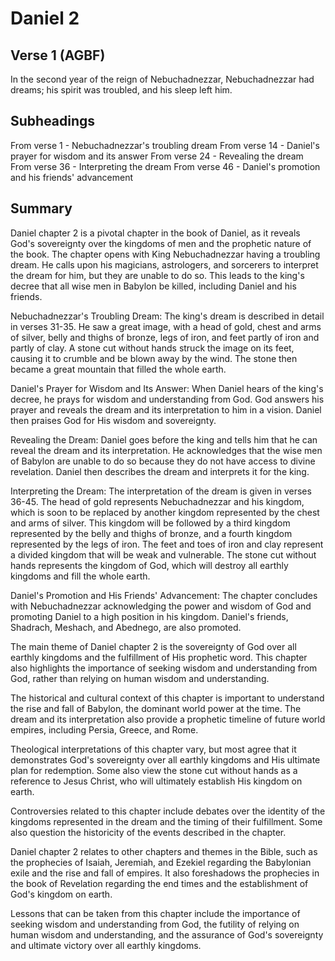 # Daniel 2

## Verse 1 (AGBF)

In the second year of the reign of Nebuchadnezzar, Nebuchadnezzar had dreams; his spirit was troubled, and his sleep left him.

## Subheadings

From verse 1 - Nebuchadnezzar's troubling dream
From verse 14 - Daniel's prayer for wisdom and its answer
From verse 24 - Revealing the dream
From verse 36 - Interpreting the dream
From verse 46 - Daniel's promotion and his friends' advancement

## Summary

Daniel chapter 2 is a pivotal chapter in the book of Daniel, as it reveals God's sovereignty over the kingdoms of men and the prophetic nature of the book. The chapter opens with King Nebuchadnezzar having a troubling dream. He calls upon his magicians, astrologers, and sorcerers to interpret the dream for him, but they are unable to do so. This leads to the king's decree that all wise men in Babylon be killed, including Daniel and his friends.

Nebuchadnezzar's Troubling Dream:
The king's dream is described in detail in verses 31-35. He saw a great image, with a head of gold, chest and arms of silver, belly and thighs of bronze, legs of iron, and feet partly of iron and partly of clay. A stone cut without hands struck the image on its feet, causing it to crumble and be blown away by the wind. The stone then became a great mountain that filled the whole earth.

Daniel's Prayer for Wisdom and Its Answer:
When Daniel hears of the king's decree, he prays for wisdom and understanding from God. God answers his prayer and reveals the dream and its interpretation to him in a vision. Daniel then praises God for His wisdom and sovereignty.

Revealing the Dream:
Daniel goes before the king and tells him that he can reveal the dream and its interpretation. He acknowledges that the wise men of Babylon are unable to do so because they do not have access to divine revelation. Daniel then describes the dream and interprets it for the king.

Interpreting the Dream:
The interpretation of the dream is given in verses 36-45. The head of gold represents Nebuchadnezzar and his kingdom, which is soon to be replaced by another kingdom represented by the chest and arms of silver. This kingdom will be followed by a third kingdom represented by the belly and thighs of bronze, and a fourth kingdom represented by the legs of iron. The feet and toes of iron and clay represent a divided kingdom that will be weak and vulnerable. The stone cut without hands represents the kingdom of God, which will destroy all earthly kingdoms and fill the whole earth.

Daniel's Promotion and His Friends' Advancement:
The chapter concludes with Nebuchadnezzar acknowledging the power and wisdom of God and promoting Daniel to a high position in his kingdom. Daniel's friends, Shadrach, Meshach, and Abednego, are also promoted.

The main theme of Daniel chapter 2 is the sovereignty of God over all earthly kingdoms and the fulfillment of His prophetic word. This chapter also highlights the importance of seeking wisdom and understanding from God, rather than relying on human wisdom and understanding.

The historical and cultural context of this chapter is important to understand the rise and fall of Babylon, the dominant world power at the time. The dream and its interpretation also provide a prophetic timeline of future world empires, including Persia, Greece, and Rome.

Theological interpretations of this chapter vary, but most agree that it demonstrates God's sovereignty over all earthly kingdoms and His ultimate plan for redemption. Some also view the stone cut without hands as a reference to Jesus Christ, who will ultimately establish His kingdom on earth.

Controversies related to this chapter include debates over the identity of the kingdoms represented in the dream and the timing of their fulfillment. Some also question the historicity of the events described in the chapter.

Daniel chapter 2 relates to other chapters and themes in the Bible, such as the prophecies of Isaiah, Jeremiah, and Ezekiel regarding the Babylonian exile and the rise and fall of empires. It also foreshadows the prophecies in the book of Revelation regarding the end times and the establishment of God's kingdom on earth.

Lessons that can be taken from this chapter include the importance of seeking wisdom and understanding from God, the futility of relying on human wisdom and understanding, and the assurance of God's sovereignty and ultimate victory over all earthly kingdoms.